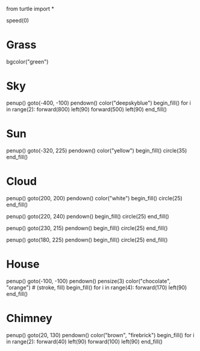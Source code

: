 from turtle import *

speed(0)

# Grass
bgcolor("green")

# Sky
penup()
goto(-400, -100)
pendown()
color("deepskyblue")
begin_fill()
for i in range(2):
    forward(800)
    left(90)
    forward(500)
    left(90)
end_fill()

# Sun
penup()
goto(-320, 225)
pendown()
color("yellow")
begin_fill()
circle(35)
end_fill()

# Cloud
penup()
goto(200, 200)
pendown()
color("white")
begin_fill()
circle(25)
end_fill()

penup()
goto(220, 240)
pendown()
begin_fill()
circle(25)
end_fill()

penup()
goto(230, 215)
pendown()
begin_fill()
circle(25)
end_fill()

penup()
goto(180, 225)
pendown()
begin_fill()
circle(25)
end_fill()

# House
penup()
goto(-100, -100)
pendown()
pensize(3)
color("chocolate", "orange") # (stroke, fill)
begin_fill()
for i in range(4):
    forward(170)
    left(90)
end_fill()

# Chimney
penup()
goto(20, 130)
pendown()
color("brown", "firebrick")
begin_fill()
for i in range(2):
    forward(40)
    left(90)
    forward(100)
    left(90)
end_fill()
